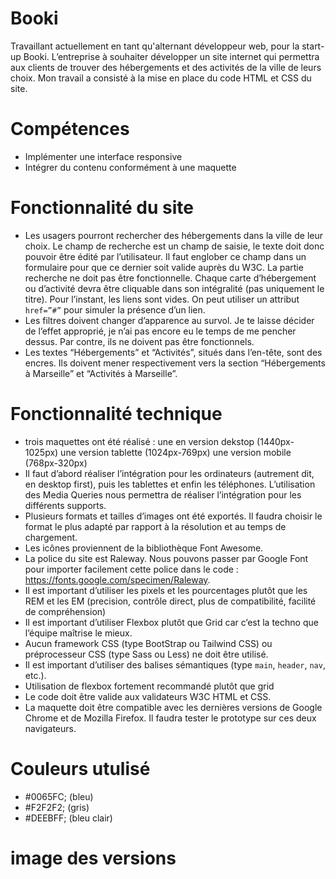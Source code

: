# Booki

Travaillant actuellement en tant qu'alternant développeur web, pour la start-up Booki. L’entreprise à souhaiter développer un site internet qui permettra aux clients de trouver des hébergements et des activités de la ville de leurs choix. Mon travail a consisté à la mise en place du code HTML et CSS du site. 

# Compétences 

- Implémenter une interface responsive
- Intégrer du contenu conformément à une maquette

# Fonctionnalité du site 
 - Les usagers pourront rechercher des hébergements dans la ville de leur choix. Le champ de recherche est un champ de saisie, le texte doit donc pouvoir être édité par l’utilisateur. Il faut englober ce champ dans un formulaire pour que ce dernier soit valide auprès du W3C. La partie recherche ne doit pas être fonctionnelle.
Chaque carte d’hébergement ou d’activité devra être cliquable dans son intégralité (pas uniquement le titre). Pour l’instant, les liens sont vides. On peut utiliser un attribut `href=”#”` pour simuler la présence d’un lien.
- Les filtres doivent changer d’apparence au survol. Je te laisse décider de l’effet approprié, je n’ai pas encore eu le temps de me pencher dessus. Par contre, ils ne doivent pas être fonctionnels.
- Les textes “Hébergements” et “Activités”, situés dans l’en-tête, sont des encres. Ils doivent mener respectivement vers la section “Hébergements à Marseille” et “Activités à Marseille”.

# Fonctionnalité technique 

- trois maquettes ont été réalisé : une en version dekstop (1440px-1025px)
                                    une version tablette (1024px-769px)
                                    une version mobile (768px-320px)
- Il faut d’abord réaliser l’intégration pour les ordinateurs (autrement dit, en desktop first), puis les tablettes et enfin les téléphones. L’utilisation des Media Queries nous permettra de réaliser l’intégration pour les différents supports.
- Plusieurs formats et tailles d’images ont été exportés. Il faudra choisir le format le plus adapté par rapport à la résolution et au temps de chargement.
- Les icônes proviennent de la bibliothèque Font Awesome.
- La police du site est Raleway. Nous pouvons passer par Google Font pour importer facilement cette police dans le code : https://fonts.google.com/specimen/Raleway.
- Il est important d’utiliser les pixels et les pourcentages plutôt que les REM et les EM (precision, contrôle direct, plus de compatibilité, facilité de compréhension)
- Il est important d’utiliser Flexbox plutôt que Grid car c’est la techno que l’équipe maîtrise le mieux.
- Aucun framework CSS (type BootStrap ou Tailwind CSS) ou préprocesseur CSS (type Sass ou Less) ne doit être utilisé.
- Il est important d’utiliser des balises sémantiques (type `main`, `header`, `nav`, etc.).
- Utilisation de flexbox fortement recommandé plutôt que grid
- Le code doit être valide aux validateurs W3C HTML et CSS.
- La maquette doit être compatible avec les dernières versions de Google Chrome et de Mozilla Firefox. Il faudra tester le prototype sur ces deux navigateurs.

# Couleurs utulisé

- #0065FC; (bleu)
- #F2F2F2; (gris)
- #DEEBFF; (bleu clair)

# image des versions



    
